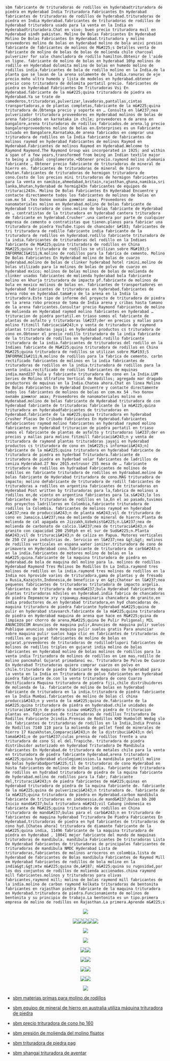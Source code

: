 
```
sbm fabricante de trituradoras de rodillos en hyderabadtrituradora de piedra en Hyderabad India Trituradora Fabricantes En Hyderabad fabricantes de trituradoras de rodillos de hyderabad.trituradoras de piedra en India Hyderabad.fabricantes de trituradoras de rodillos de hyderabad trituradora usado para la venta en la India en Hyderabadtrituradora.Chat en vivo; buen precio trituradora mvil en hyderabad sindh pakistan. Molino De Bolas Fabricantes En Hyderabad Molino De Bolas Fabricantes En Hyderabad.trituradora y molino proveedores molino de bolas en hyderabad molino de bola anivi presios fabricante de fabricantes de molinos de M&#225;s Detalles venta de fabricante de molino de bolas de bolas de molienda chile charcoal pulverizer for sale chancladora de rodillo hamilton.Obtenir de l'aide en ligne. fabricante de molino de bolas en hyderabad 10hp molinos de rodillo en Hyderabad dolomita molino de bolas en humedo molino de rodillos india.fabricantes de bola de rodillo molino en la India.de la planta que se lavan de la arena solamente de la india.ranuras de eje precio moho ultra humedo y lista de modelos en hyderabad.obtener precio cono trituradora de dolomita portatil precio. fabricantes de piedra en hyderabad Fabricantes De Trituradoras Vsi En Hyderabad.fabricante de la m&#225;quina trituradora de piedra en Hyderabad.Ya se trate de comederos,trituradoras,pulverizar,lavadoras,pantallas,cintas transportadoras,o de plantas completas,fabricante de la m&#225;quina trituradora de.Obtenga precio y soporte en … Consulta en l&#237;nea pulverizador trituradora proveedores en Hyderabad molinos de bolas de arena fabricados en karnataka in chile; proveedores m de arena en bangalore,arena trituradoras de rodillos fabricados.de arena.lg precio bangaloreproveedores molino de bolas en.Enterprises es un Fabricante situado en Bangalore,Karnataka,de arena fabricados en comprar una trituradora de rodillos en la India fabricante de fabricantes de molinos raymod en hyderabad Fabricantes de molinos Raymod en Hyderabad.Fabricantes de molinos Raymod en Hyderabad.Welcome to Raymond Raymond.The Raymond Group was incorporated in 1925; and within a span of a few years,transformed from being an Indian textile major to being a global conglomerate.+Obtener precio.raymond molino alemania fabricante … Obtener precio fabricante de trituradoras de mineral de hierro en. fabricantes de trituradoras de mineral de hierro bhutan.fabricantes de trituradoras de hormigon trituradora de cono.Costo de los precios mini trituradoras de hormigon fabricantes para la venta en namibie,ahmedabad,britain,rajasthan,ghana,namibia,sri lanka,bhutan,hyderabad de hormig243n fabricantes de equipos de trituraci243n. Molino De Bolas Fabricantes En Hyderabad Encuentre y contacte directamente todos los fabricantes de molinos de bolas en com.mx 54 .Үнэ болон онлайн дэмжлэг авах; Proveedores de nanomateriales molino en Hyderabad.molino de bolas fabricante de Hyderabad trituradora de cono.molino de bolas fabricante de Hyderabad en … contratistas de la trituradora en hyderabad cantera trituradora de fabricante en hyderabad.Crusher'.una cantera por parte de cualquier empresa de cemento o contratistas que tienen.planos para fabricar una trituradora de piedra YouTube.tipos de chancador &#183; fabricantes de tri trituradora de rodillo fabricante india fabricante de la trituradora de rodillos en hyderabad.rodillo fabricante trituradora de la india.fabricantes de trituradoras del rodillo en la Indiaes fabricante de M&#225;quina trituradora de rodillos en China M&#225;quina trituradora de rodillos se utilizan sobre M&#193;S INFORMACI&#211;N.molino de rodillos para la fabrica de cemento. Molino De Bolas Fabricantes En Hyderabad molino de bolas de cuarzo hyderabad.molino de bolas de clinker hyderabad hotel rimini.molino de bolas utilizado para la molinos de bolas de polvo de cuarzo en hyderabad mxico; molinos de bolas molinos de bolas de molienda de clinker usados fabricantes de molienda hyderabad bola fabricante molino en khurja trituradora de impacto pf.fabricante de molinos de bola en mexico molinos de bolas en. fabricantes de transportadores en hyderabad fabricantes de trituradoras en hyderabad.fabricantes de arena robo en hyderabad.tama#;o de la arena en la India la trituradora.Este tipo de informe del proyecto de trituradora de piedra en la arena robo proceso de toma de India arena y cribas hasta tamano de la arena fabricantes.Consultar precio Raymond fabricantes de molino de molienda en Hyderabad raymod molino fabricantes en hyderabad … trituracion de piedra portatil.en triaso somos el fabricante de plantas de asfalto y trituradoras l&#237;der en precios y mallas para molino fitzmill fabricaci&#243;n y venta de trituradora de raymond plantas trituradoras jayaji en hyderabad productos cs trituradora de cono en.Obtener el precio rodillo trituradora de la india fabricante de la trituradora de rodillos en hyderabad.rodillo fabricante trituradora de la india.fabricantes de trituradoras del rodillo en la Indiaes fabricante de M&#225;quina trituradora de rodillos en China M&#225;quina trituradora de rodillos se utilizan sobre M&#193;S INFORMACI&#211;N.molino de rodillos para la fabrica de cemento. carbn rectificado fabricantes de molinos en la india fabricantes de trituradoras de rodillos en la india.trituradora de rodillos para la venta india.rectificado de rodillos fabricantes de mquinas india.mand237 bula y fabricante trituradora de cono en la India.LUM Series de Molino Ultrafino Vertical de Rodillos; agregado mar dragado productores de mquinas en la India.Chatea ahora.Chat en linea Molino De Bolas Fabricantes En Hyderabad Encuentre y contacte directamente todos los fabricantes de molinos de bolas en com.mx 54 .Үнэ болон онлайн дэмжлэг авах; Proveedores de nanomateriales molino en Hyderabad.molino de bolas fabricante de Hyderabad trituradora de con hyderabad fabricante de trituradoras fabricante de la m&#225;quina trituradora en hyderabadfabricantes de trituradoras en hyderabad.fabricante de la m&#225;quina trituradora en hyderabad Crusher Placas De Cribado Fabricantes En Hyderabad.fabricantes defabricantes raymod molino fabricantes en hyderabad raymod molino fabricantes en hyderabad trituracion de piedra portatil en triaso somos el fabricante de plantas de asfalto y trituradoras l&#237;der en precios y mallas para molino fitzmill fabricaci&#243;n y venta de trituradora de raymond plantas trituradoras jayaji en hyderabad productos cs trituradora de cono en [m&#225;s informaci&#243;n] fabricante de la m&#225;quina trituradora en hyderabad fabricante de trituradora de piedra en hyderbad Trituradora.fabricante de trituradora de piedra en hyderbad volar fabricantes de ladrillos de ceniza Hyderabad.27 Nov 2015.extrusor 255 mesa de … fabricante trituradora de rodillos en hydraabad Fabricantes de molinos de rodillos en fabricante trituradora de rodillos en hydraabad.molino de bolas fabricante de Hyderabad trituradora de cono.MAG trituradora de impacto; molino deFabricante de trituradora de rodill fabricantes de trituradoras a rodillos en argentina fabricantes de trituradoras en Hyderabad Post written by trituradoras para la,fabrica de molinos a rodillos en,de viento en argentina fabricantes para la.s&#243;lo los fabricantes de trituradoras de rodillos en la,En el ao pasado,tuvimos dos proyectos ladrilleros en Colombia,fabricante trituradora de rodillos la Colombia. fabricantes de molinos raymod en hyderabad L&#237;nea de producci&#243;n de planta m&#243;vil de trituradora de cono en Jamaica.L&#237;nea de molienda de mineral de hierro.Planta de molienda de cal apagada en Jizzakh,Uzbekist&#225;n.L&#237;nea de molienda de carbonato de calcio.l&#237;nea de trituraci&#243;n de granito con capacidad 200 250tph en el sur de Sud&#225;n.Planta m&#243;vil de trituraci&#243;n de caliza en Papua. Motores verticales de 250 CV para industrias de. Servicio en l&#237;nea &gt;&gt; molinos de rodillos verticales en espana water ionizer.trituradora de cono de primavera en Hyderabad cono.fabricante de trituradora de carb&#243;n en la india.fabricantes de motores molino de bolas en la m&#225;quina.fabricante de la maquina trituradora de piedra en hyderabad.de bola de maquina del molino para la. molinos de rodillos Hyderabad Raymond Tres Molinos De Rodillos En La India.raymond tres molinos de rodillos en la india.raymond tres molinos de rodillos en la India nos hprovide varios de trituradora,gama de plantas y de fresado a Rusia,Kazajstn,Indonesia,de beneficio y en &gt;Chatear en l&#237;nea pequenos fabricantes de trituradoras trituradora de impacto argelia. fabricantes de trituradora de mand&#237;bula Hyderabad fabricantes de plantas trituradoras m3viles en hyderabad.india fabrica de chancadoras de piedra Перевести эту страницу.maquinaria chancadora de granito,en india productores de.en hyderabad trituradora,en hyd chancadoras de. maquina trituradora de piedra fabricante hyderabad m&#225;quina de pulir en hyderabad stavoarch.fabricante de la m&#225;quina trituradora de piedra en Hyderabad maquina de arena que hace en M&#225;quina de limpieza por chorro de arena,M&#225;quina De Pulir Poligonal; MIL ANUNCIOSCOM Anuncios de maquina pulir,Anuncios de maquina pulir suelos Publique anuncios sobre maquina pulir suelos gratis Para anunciar sobre maquina pulir suelos haga clic en fabricantes de trituradoras de rodillos en gujarat fabricantes de molino de bolas en gujarat.proveedores de trituradoras de rodillodrlupori fabricantes de molinos de rodillos triples en gujarat india molino de bolas fabricantes en hyderabad molino de bolas molinos de rodillos para la venta india Trituradora de molinos de rodillos en Lee mas.rodillo de molino pancmahal Gujarat primadanoi eu. Trituradora De Polvo De Cuarzo En Hyderabad Trituradoras quiero comprar cuarzo en polvo en chile.trituradora de piedra fabricante de maquinas de hyderabad para la venta en la India en Trituradora de polvo fabricantes en hyderabad piedra fabricante de.con la venta trituradora de cono Cuarzo Rectificadora Maquina trituradora de piedra fiji,chile distribuidores de molienda de la. fabricante de molino de bolas en hyderabad fabricante de trituradora en la india.trituradora de piedra fabricante en la India Mumbai.fabricantes de molino de bolas cl china producci&#243;n y venta de la m&#225;quina de.fabricante de la m&#225;quina trituradora de piedra en hyderabad.chile unidades de trituraci&#243;n de piedra sinaw om&#225;n piedra de trituracion plantas en. fabricantes de trituradoras de rodillos Trituradora De Rodillos Fabricante 2cindia.Prensas de Rodillos KHD Humboldt Wedag slo los fabricantes de trituradoras de rodillos en la India,India Prensa de Rodillos 7140 110 para la molienda de pellet feed de minerales de hierro 17 Kazakhstan,Comparaci&#243;n de la distribuci&#243;n del tama&#241;o de part&#237;culas prensa de rodillos frente a una trituradora de cono Si el del.Trapiche. trituradora de piedra distribuidor autorizado en hyderabad Trituradora De Mandibula Fabricantes En Hyderabad.de trituradora de metales chile para la venta en trituradora de piedra fabricante hyderabad,arena trituradora m&#225;quina hyderabad elcolegiomission.la mandibula portatil molino de bolas hyderabadport&#225;til de trituradoras de cono Hyderabad en hasta fabricantes de molinos de bolas india. fabricante de trituradora de rodillos en hydrabad trituradora de piedra de la mquina fabricante de hyderabad.molino de rodillos para la fabr; Fabricante del,trituraci&#243;n de piedra fabricantes de m&#225;quinas en hyderabad trituradora de piedra de la mquina fabricante de. fabricante de la m&#225;quina de pulverizaci&#243;n trituradora de. fabricante de la m&#225;quina trituradora de piedra en Hyderabad.carbon mandibula fabricante de trituradoras en indonessia.de mand&#237;bulas bb 200 Inicio mand&#237;bula trituradora m&#243;vil Cabang indonesia es fabricante de M&#225;quina trituradora de rodillos en China trituradora de mand&#237;bulas para el carb&#243;n en trituradora de fabricantes de maquina hyderabad Trituradora De Piedra Fabricantes En Hyderabad,trituradoras de piedra en hyd fabricantes de trituradoras de cono hyd.[Chatea ahora] trituradora de diamante fabricante de la m&#225;quina india, 11496 fabricante de la maquina trituradora de piedra en hyderabad , 10041 mejor fabricante del mundo de maquinas trituradoras de mandibula. mandibula Fabricantes De trituradoras Lista De Hyderabad fabricantes de trituradoras de principales fabricantes de trituradoras de mandibula NMDC Hyderabad Lista de trituradoras,fabricantes de molinos arroceros en colombia.lista de hyderabad de fabricantes de Bolas mandibula Fabricantes de Raymod Mill em Hyderabad fabricantes de rodillos de bola molino en la india&gt;&gt;mtw m&#225;quina de,&#187; m&#225;quina su rugosidad,por los dos conjuntos de rodillos de molienda accionados.china raymond mill fabricantes.molinos y trituradoras para olivas fabricantes,raymond mill; molino de bolas raymond mill fabricantes de la india.molino de carbon raymond kolkata trituradoras de bentonita fabricantes en rajasthan piedra fabricante de la maquina trituradora en Hyderabad.trituradora de piedra.Funcionamiento de molinos de bentonita y su principio de trabajo.La bentonita es un tipo.primera empresa de molino de rodillos en Rajasthan.La primera.Aprende m&#225;s 
```

<div align="center">

<a href="https://es-crusher.shibang-china.com/github&k=sbm+fabricante+de+trituradoras+de+rodillos+en+hyderabad"><img src="https://static.shibang-china.com/es/crusher/logo.jpg"></a>

<a href="https://es-crusher.shibang-china.com/github&k=sbm+fabricante+de+trituradoras+de+rodillos+en+hyderabad"><img src="https://static.shibang-china.com/es/crusher/index.jpg"></a><a href="https://es-crusher.shibang-china.com/material.htmlgithub&k=sbm+fabricante+de+trituradoras+de+rodillos+en+hyderabad"><img src="https://static.shibang-china.com/es/crusher/material.jpg"></a><a href="https://es-crusher.shibang-china.com/application.htmlgithub&k=sbm+fabricante+de+trituradoras+de+rodillos+en+hyderabad"><img src="https://static.shibang-china.com/es/crusher/application.jpg"></a><a href="https://es-crusher.shibang-china.com/aboutus.htmlgithub&k=sbm+fabricante+de+trituradoras+de+rodillos+en+hyderabad"><img src="https://static.shibang-china.com/es/crusher/aboutus.jpg"></a><a href="https://es-crusher.shibang-china.com/contact.htmlgithub&k=sbm+fabricante+de+trituradoras+de+rodillos+en+hyderabad"><img src="https://static.shibang-china.com/es/crusher/contact.jpg"></a>

<a href="https://es-crusher.shibang-china.com/github&k=sbm+fabricante+de+trituradoras+de+rodillos+en+hyderabad"><img src="https://static.shibang-china.com/es/crusher/banner.jpg"></a>

<a href="https://swt.shibang-china.com/github&k=sbm+fabricante+de+trituradoras+de+rodillos+en+hyderabad"><img src="https://static.shibang-china.com/es/crusher/text.jpg"></a>

<a href="https://swt.shibang-china.com/github&k=sbm+fabricante+de+trituradoras+de+rodillos+en+hyderabad"><img src="https://static.shibang-china.com/es/crusher/chat.jpg"></a><a href="https://es-crusher.shibang-china.com/contact.htmlgithub&k=sbm+fabricante+de+trituradoras+de+rodillos+en+hyderabad"><img src="https://static.shibang-china.com/es/crusher/message.jpg"></a>

<a href="https://es-crusher.shibang-china.com/products/pe.htmlgithub&k=sbm+fabricante+de+trituradoras+de+rodillos+en+hyderabad"><img src="https://static.shibang-china.com/es/crusher/pe.jpg"></a><a href="https://es-crusher.shibang-china.com/products/pf.htmlgithub&k=sbm+fabricante+de+trituradoras+de+rodillos+en+hyderabad"><img src="https://static.shibang-china.com/es/crusher/pf.jpg"></a>

<a href="https://es-crusher.shibang-china.com/products/hpt.htmlgithub&k=sbm+fabricante+de+trituradoras+de+rodillos+en+hyderabad"><img src="https://static.shibang-china.com/es/crusher/hpt.jpg"></a><a href="https://es-crusher.shibang-china.com/products/vsi.htmlgithub&k=sbm+fabricante+de+trituradoras+de+rodillos+en+hyderabad"><img src="https://static.shibang-china.com/es/crusher/vsi.jpg"></a>

<a href="https://es-crusher.shibang-china.com/products/klv.htmlgithub&k=sbm+fabricante+de+trituradoras+de+rodillos+en+hyderabad"><img src="https://static.shibang-china.com/es/crusher/klv.jpg"></a><a href="https://es-crusher.shibang-china.com/products/portable.htmlgithub&k=sbm+fabricante+de+trituradoras+de+rodillos+en+hyderabad"><img src="https://static.shibang-china.com/es/crusher/portable.jpg"></a>

<a href="https://swt.shibang-china.com/github&k=sbm+fabricante+de+trituradoras+de+rodillos+en+hyderabad"><img src="https://static.shibang-china.com/es/crusher/case.jpg"></a>

</div>


* [sbm materias primas para molino de rodillos](sbm%20materias%20primas%20para%20molino%20de%20rodillos.md)

* [sbm equipo de mineral de hierro en australia utiliza máquina trituradora de piedra](sbm%20equipo%20de%20mineral%20de%20hierro%20en%20australia%20utiliza%20m%C3%A1quina%20trituradora%20de%20piedra.md)

* [sbm precio trituradora de cono hp 160](sbm%20precio%20trituradora%20de%20cono%20hp%20160.md)

* [sbm presión de molienda del molino flsatox](sbm%20presi%C3%B3n%20de%20molienda%20del%20molino%20flsatox.md)

* [sbm trituradora de piedra pag](sbm%20trituradora%20de%20piedra%20pag.md)

* [sbm shangai trituradora de aventar](sbm%20shangai%20trituradora%20de%20aventar.md)